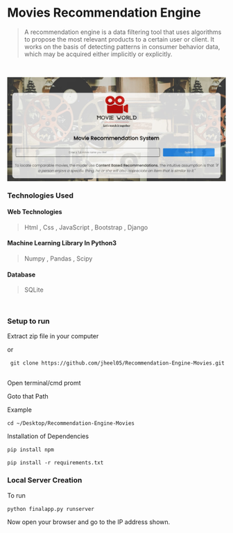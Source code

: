 # Movies Recommendation Engine 
>A recommendation engine is a data filtering tool that uses algorithms to propose the most relevant products to a certain user or client. It works on the basis of detecting patterns in consumer behavior data, which may be acquired either implicitly or explicitly.
<br>

<p align="Center"><img align="Center" width="800" src="ss.png.jpg"></p>

### Technologies Used

#### Web Technologies
> Html , Css , JavaScript , Bootstrap , Django

#### Machine Learning Library In Python3
> Numpy , Pandas , Scipy

#### Database
> SQLite

<br>

### Setup to run

Extract zip file in your computer

or
```
 git clone https://github.com/jheel05/Recommendation-Engine-Movies.git
 
```

Open terminal/cmd promt

Goto that Path

Example

```
cd ~/Desktop/Recommendation-Engine-Movies
```

Installation of Dependencies

```
pip install npm
```

```
pip install -r requirements.txt
```

### Local Server Creation

To run
```
python finalapp.py runserver
```
Now open your browser and go to the IP address shown.
